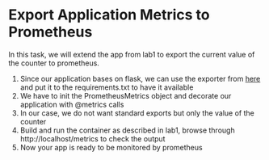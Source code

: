 # Export Application Metrics to Prometheus

In this task, we will extend the app from lab1 to export the current value of the counter to prometheus.

1. Since our application bases on flask, we can use the exporter from [here](https://pypi.org/project/prometheus-flask-exporter/) and put it to the requirements.txt to have it available
2. We have to init the PrometheusMetrics object and decorate our application with @metrics calls
3. In our case, we do not want standard exports but only the value of the counter
4. Build and run the container as described in lab1, browse through http://localhost/metrics to check the output
5. Now your app is ready to be monitored by prometheus
